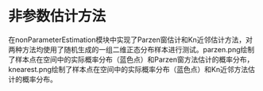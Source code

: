 # 非参数估计方法
在nonParameterEstimation模块中实现了Parzen窗估计和Kn近邻估计方法，对两种方法均使用了随机生成的一组二维正态分布样本进行测试。parzen.png绘制了样本点在空间中的实际概率分布（蓝色点）和Parzen窗方法估计的概率分布，knearest.png绘制了样本点在空间中的实际概率分布（蓝色点）和Kn近邻方法估计的概率分布。